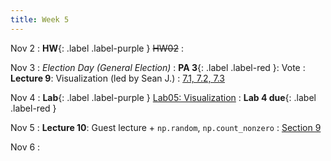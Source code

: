 ```yaml
---
title: Week 5
---
```

Nov 2
:  **HW**{: .label .label-purple } ~~HW02~~
: [](#)

Nov 3
: *Election Day (General Election)*
  : **PA 3**{: .label .label-red }: Vote 
: **Lecture 9**: Visualization (led by Sean J.)
  : [7.1, 7.2, 7.3](https://www.inferentialthinking.com/chapters/07/Visualization.html)

Nov 4
: **Lab**{: .label .label-purple } [Lab05: Visualization](https://data1.lsit.ucsb.edu/hub/user-redirect/git-pull?repo=https://github.com/ucsb-ds/ds1-f20-content&subPath=lab05/lab05.ipynb)
  : **Lab 4 due**{: .label .label-red }

Nov 5
: **Lecture 10**: Guest lecture + `np.random`, `np.count_nonzero`
  : [Section 9](https://www.inferentialthinking.com/chapters/09/Randomness.html)

Nov 6
: [](#)

